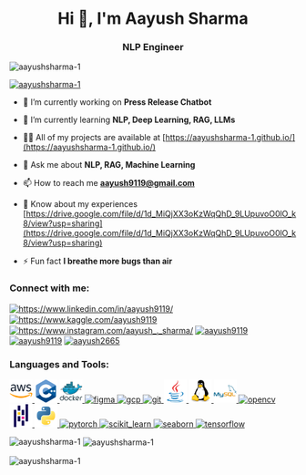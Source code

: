 <h1 align="center">Hi 👋, I'm Aayush Sharma</h1>
<h3 align="center">NLP Engineer</h3>

<p align="left"> <img src="https://komarev.com/ghpvc/?username=aayushsharma-1&label=Profile%20views&color=0e75b6&style=flat" alt="aayushsharma-1" /> </p>

<p align="left"> <a href="https://github.com/ryo-ma/github-profile-trophy"><img src="https://github-profile-trophy.vercel.app/?username=aayushsharma-1" alt="aayushsharma-1" /></a> </p>

- 🔭 I’m currently working on **Press Release Chatbot**

- 🌱 I’m currently learning **NLP, Deep Learning, RAG, LLMs**

- 👨‍💻 All of my projects are available at [https://aayushsharma-1.github.io/](https://aayushsharma-1.github.io/)

- 💬 Ask me about **NLP, RAG, Machine Learning**

- 📫 How to reach me **aayush9119@gmail.com**

- 📄 Know about my experiences [https://drive.google.com/file/d/1d_MiQjXX3oKzWqQhD_9LUpuvoO0lO_k8/view?usp=sharing](https://drive.google.com/file/d/1d_MiQjXX3oKzWqQhD_9LUpuvoO0lO_k8/view?usp=sharing)

- ⚡ Fun fact **I breathe more bugs than air**

<h3 align="left">Connect with me:</h3>
<p align="left">
<a href="https://linkedin.com/in/https://www.linkedin.com/in/aayush9119/" target="blank"><img align="center" src="https://raw.githubusercontent.com/rahuldkjain/github-profile-readme-generator/master/src/images/icons/Social/linked-in-alt.svg" alt="https://www.linkedin.com/in/aayush9119/" height="30" width="40" /></a>
<a href="https://kaggle.com/https://www.kaggle.com/aayush9119" target="blank"><img align="center" src="https://raw.githubusercontent.com/rahuldkjain/github-profile-readme-generator/master/src/images/icons/Social/kaggle.svg" alt="https://www.kaggle.com/aayush9119" height="30" width="40" /></a>
<a href="https://instagram.com/https://www.instagram.com/aayush_._sharma/" target="blank"><img align="center" src="https://raw.githubusercontent.com/rahuldkjain/github-profile-readme-generator/master/src/images/icons/Social/instagram.svg" alt="https://www.instagram.com/aayush_._sharma/" height="30" width="40" /></a>
<a href="https://www.hackerrank.com/aayush9119" target="blank"><img align="center" src="https://raw.githubusercontent.com/rahuldkjain/github-profile-readme-generator/master/src/images/icons/Social/hackerrank.svg" alt="aayush9119" height="30" width="40" /></a>
<a href="https://www.leetcode.com/aayush9119" target="blank"><img align="center" src="https://raw.githubusercontent.com/rahuldkjain/github-profile-readme-generator/master/src/images/icons/Social/leet-code.svg" alt="aayush9119" height="30" width="40" /></a>
<a href="https://discord.gg/aayush2665" target="blank"><img align="center" src="https://raw.githubusercontent.com/rahuldkjain/github-profile-readme-generator/master/src/images/icons/Social/discord.svg" alt="aayush2665" height="30" width="40" /></a>
</p>

<h3 align="left">Languages and Tools:</h3>
<p align="left"> <a href="https://aws.amazon.com" target="_blank" rel="noreferrer"> <img src="https://raw.githubusercontent.com/devicons/devicon/master/icons/amazonwebservices/amazonwebservices-original-wordmark.svg" alt="aws" width="40" height="40"/> </a> <a href="https://www.w3schools.com/cpp/" target="_blank" rel="noreferrer"> <img src="https://raw.githubusercontent.com/devicons/devicon/master/icons/cplusplus/cplusplus-original.svg" alt="cplusplus" width="40" height="40"/> </a> <a href="https://www.docker.com/" target="_blank" rel="noreferrer"> <img src="https://raw.githubusercontent.com/devicons/devicon/master/icons/docker/docker-original-wordmark.svg" alt="docker" width="40" height="40"/> </a> <a href="https://www.figma.com/" target="_blank" rel="noreferrer"> <img src="https://www.vectorlogo.zone/logos/figma/figma-icon.svg" alt="figma" width="40" height="40"/> </a> <a href="https://cloud.google.com" target="_blank" rel="noreferrer"> <img src="https://www.vectorlogo.zone/logos/google_cloud/google_cloud-icon.svg" alt="gcp" width="40" height="40"/> </a> <a href="https://git-scm.com/" target="_blank" rel="noreferrer"> <img src="https://www.vectorlogo.zone/logos/git-scm/git-scm-icon.svg" alt="git" width="40" height="40"/> </a> <a href="https://www.java.com" target="_blank" rel="noreferrer"> <img src="https://raw.githubusercontent.com/devicons/devicon/master/icons/java/java-original.svg" alt="java" width="40" height="40"/> </a> <a href="https://www.linux.org/" target="_blank" rel="noreferrer"> <img src="https://raw.githubusercontent.com/devicons/devicon/master/icons/linux/linux-original.svg" alt="linux" width="40" height="40"/> </a> <a href="https://www.mysql.com/" target="_blank" rel="noreferrer"> <img src="https://raw.githubusercontent.com/devicons/devicon/master/icons/mysql/mysql-original-wordmark.svg" alt="mysql" width="40" height="40"/> </a> <a href="https://opencv.org/" target="_blank" rel="noreferrer"> <img src="https://www.vectorlogo.zone/logos/opencv/opencv-icon.svg" alt="opencv" width="40" height="40"/> </a> <a href="https://pandas.pydata.org/" target="_blank" rel="noreferrer"> <img src="https://raw.githubusercontent.com/devicons/devicon/2ae2a900d2f041da66e950e4d48052658d850630/icons/pandas/pandas-original.svg" alt="pandas" width="40" height="40"/> </a> <a href="https://www.python.org" target="_blank" rel="noreferrer"> <img src="https://raw.githubusercontent.com/devicons/devicon/master/icons/python/python-original.svg" alt="python" width="40" height="40"/> </a> <a href="https://pytorch.org/" target="_blank" rel="noreferrer"> <img src="https://www.vectorlogo.zone/logos/pytorch/pytorch-icon.svg" alt="pytorch" width="40" height="40"/> </a> <a href="https://scikit-learn.org/" target="_blank" rel="noreferrer"> <img src="https://upload.wikimedia.org/wikipedia/commons/0/05/Scikit_learn_logo_small.svg" alt="scikit_learn" width="40" height="40"/> </a> <a href="https://seaborn.pydata.org/" target="_blank" rel="noreferrer"> <img src="https://seaborn.pydata.org/_images/logo-mark-lightbg.svg" alt="seaborn" width="40" height="40"/> </a> <a href="https://www.tensorflow.org" target="_blank" rel="noreferrer"> <img src="https://www.vectorlogo.zone/logos/tensorflow/tensorflow-icon.svg" alt="tensorflow" width="40" height="40"/> </a> </p>

<p><img align="left" src="https://github-readme-stats.vercel.app/api/top-langs?username=aayushsharma-1&show_icons=true&locale=en&layout=compact" alt="aayushsharma-1" /></p>

<p>&nbsp;<img align="center" src="https://github-readme-stats.vercel.app/api?username=aayushsharma-1&show_icons=true&locale=en" alt="aayushsharma-1" /></p>

<p><img align="center" src="https://github-readme-streak-stats.herokuapp.com/?user=aayushsharma-1&" alt="aayushsharma-1" /></p>
